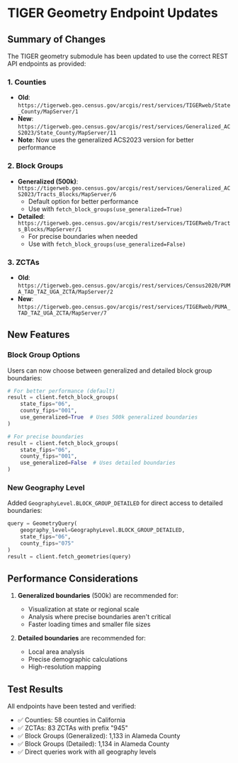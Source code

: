 # TIGER Geometry Endpoint Updates

## Summary of Changes

The TIGER geometry submodule has been updated to use the correct REST API endpoints as provided:

### 1. Counties
- **Old**: `https://tigerweb.geo.census.gov/arcgis/rest/services/TIGERweb/State_County/MapServer/1`
- **New**: `https://tigerweb.geo.census.gov/arcgis/rest/services/Generalized_ACS2023/State_County/MapServer/11`
- **Note**: Now uses the generalized ACS2023 version for better performance

### 2. Block Groups
- **Generalized (500k)**: `https://tigerweb.geo.census.gov/arcgis/rest/services/Generalized_ACS2023/Tracts_Blocks/MapServer/6`
  - Default option for better performance
  - Use with `fetch_block_groups(use_generalized=True)`
- **Detailed**: `https://tigerweb.geo.census.gov/arcgis/rest/services/TIGERweb/Tracts_Blocks/MapServer/1`
  - For precise boundaries when needed
  - Use with `fetch_block_groups(use_generalized=False)`

### 3. ZCTAs
- **Old**: `https://tigerweb.geo.census.gov/arcgis/rest/services/Census2020/PUMA_TAD_TAZ_UGA_ZCTA/MapServer/2`
- **New**: `https://tigerweb.geo.census.gov/arcgis/rest/services/TIGERweb/PUMA_TAD_TAZ_UGA_ZCTA/MapServer/7`

## New Features

### Block Group Options
Users can now choose between generalized and detailed block group boundaries:

```python
# For better performance (default)
result = client.fetch_block_groups(
    state_fips="06",
    county_fips="001",
    use_generalized=True  # Uses 500k generalized boundaries
)

# For precise boundaries
result = client.fetch_block_groups(
    state_fips="06",
    county_fips="001",
    use_generalized=False  # Uses detailed boundaries
)
```

### New Geography Level
Added `GeographyLevel.BLOCK_GROUP_DETAILED` for direct access to detailed boundaries:

```python
query = GeometryQuery(
    geography_level=GeographyLevel.BLOCK_GROUP_DETAILED,
    state_fips="06",
    county_fips="075"
)
result = client.fetch_geometries(query)
```

## Performance Considerations

1. **Generalized boundaries** (500k) are recommended for:
   - Visualization at state or regional scale
   - Analysis where precise boundaries aren't critical
   - Faster loading times and smaller file sizes

2. **Detailed boundaries** are recommended for:
   - Local area analysis
   - Precise demographic calculations
   - High-resolution mapping

## Test Results

All endpoints have been tested and verified:
- ✅ Counties: 58 counties in California
- ✅ ZCTAs: 83 ZCTAs with prefix "945"
- ✅ Block Groups (Generalized): 1,133 in Alameda County
- ✅ Block Groups (Detailed): 1,134 in Alameda County
- ✅ Direct queries work with all geography levels